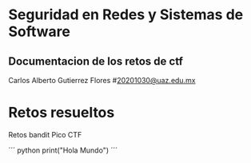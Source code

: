 # Seguridad en Redes y Sistemas de Software


## Documentacion de los retos de ctf

Carlos Alberto Gutierrez Flores
#20201030@uaz.edu.mx

# Retos resueltos

Retos bandit
Pico CTF

´´´ python
print("Hola Mundo")
´´´
